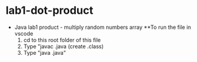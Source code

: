 # lab1-dot-product
* Java lab1 product - multiply random numbers array
  **To run the file in vscode
  1. cd to this root folder of this file
  2. Type "javac <filename>.java (create <filename>.class)
  3. Type "java <filename>.java"
